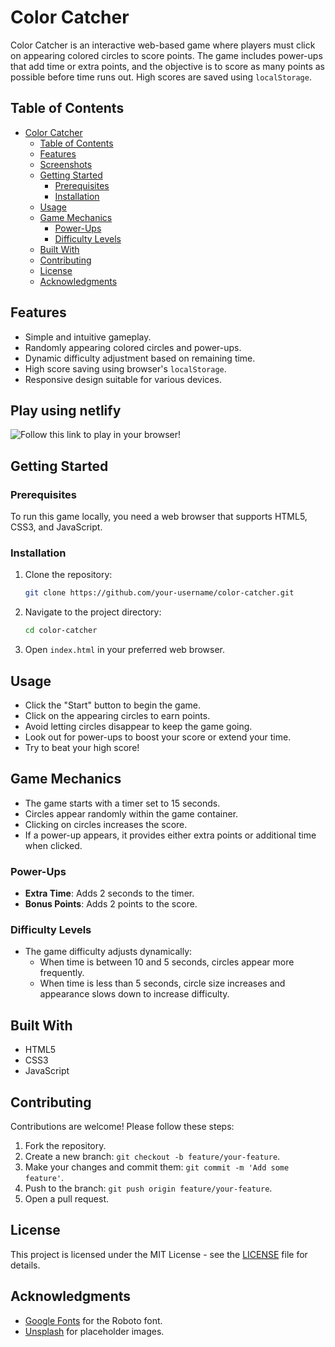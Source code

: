 # Color Catcher

Color Catcher is an interactive web-based game where players must click on appearing colored circles to score points. The game includes power-ups that add time or extra points, and the objective is to score as many points as possible before time runs out. High scores are saved using `localStorage`.

## Table of Contents
- [Color Catcher](#color-catcher)
  - [Table of Contents](#table-of-contents)
  - [Features](#features)
  - [Screenshots](#screenshots)
  - [Getting Started](#getting-started)
    - [Prerequisites](#prerequisites)
    - [Installation](#installation)
  - [Usage](#usage)
  - [Game Mechanics](#game-mechanics)
    - [Power-Ups](#power-ups)
    - [Difficulty Levels](#difficulty-levels)
  - [Built With](#built-with)
  - [Contributing](#contributing)
  - [License](#license)
  - [Acknowledgments](#acknowledgments)

## Features
- Simple and intuitive gameplay.
- Randomly appearing colored circles and power-ups.
- Dynamic difficulty adjustment based on remaining time.
- High score saving using browser's `localStorage`.
- Responsive design suitable for various devices.

## Play using netlify

![Follow this link to play in your browser!](https://666be45b30c6602e6f6b3ab2--calm-paletas-d79b6f.netlify.app/)

## Getting Started

### Prerequisites
To run this game locally, you need a web browser that supports HTML5, CSS3, and JavaScript.

### Installation
1. Clone the repository:
   ```bash
   git clone https://github.com/your-username/color-catcher.git
   ```
2. Navigate to the project directory:
   ```bash
   cd color-catcher
   ```
3. Open `index.html` in your preferred web browser.

## Usage
- Click the "Start" button to begin the game.
- Click on the appearing circles to earn points.
- Avoid letting circles disappear to keep the game going.
- Look out for power-ups to boost your score or extend your time.
- Try to beat your high score!

## Game Mechanics
- The game starts with a timer set to 15 seconds.
- Circles appear randomly within the game container.
- Clicking on circles increases the score.
- If a power-up appears, it provides either extra points or additional time when clicked.

### Power-Ups
- **Extra Time**: Adds 2 seconds to the timer.
- **Bonus Points**: Adds 2 points to the score.

### Difficulty Levels
- The game difficulty adjusts dynamically:
  - When time is between 10 and 5 seconds, circles appear more frequently.
  - When time is less than 5 seconds, circle size increases and appearance slows down to increase difficulty.

## Built With
- HTML5
- CSS3
- JavaScript

## Contributing
Contributions are welcome! Please follow these steps:
1. Fork the repository.
2. Create a new branch: `git checkout -b feature/your-feature`.
3. Make your changes and commit them: `git commit -m 'Add some feature'`.
4. Push to the branch: `git push origin feature/your-feature`.
5. Open a pull request.

## License
This project is licensed under the MIT License - see the [LICENSE](LICENSE) file for details.

## Acknowledgments
- [Google Fonts](https://fonts.google.com/) for the Roboto font.
- [Unsplash](https://unsplash.com/) for placeholder images.
